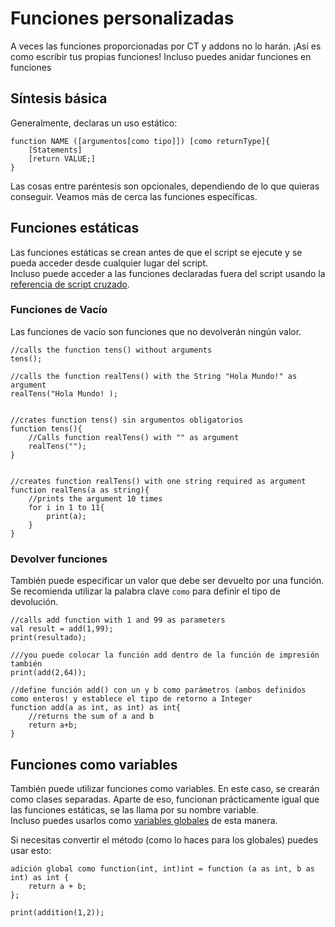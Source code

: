# Funciones personalizadas

A veces las funciones proporcionadas por CT y addons no lo harán. ¡Así es como escribir tus propias funciones! Incluso puedes anidar funciones en funciones

## Síntesis básica

Generalmente, declaras un uso estático:

```zenscript
function NAME ([argumentos[como tipo]]) [como returnType]{
    [Statements]
    [return VALUE;]
}
```

Las cosas entre paréntesis son opcionales, dependiendo de lo que quieras conseguir. Veamos más de cerca las funciones específicas.

## Funciones estáticas

Las funciones estáticas se crean antes de que el script se ejecute y se pueda acceder desde cualquier lugar del script.  
Incluso puede acceder a las funciones declaradas fuera del script usando la [referencia de script cruzado](/AdvancedFunctions/Cross-Script_Reference).

### Funciones de Vacío

Las funciones de vacío son funciones que no devolverán ningún valor.

```zenscript
//calls the function tens() without arguments
tens();

//calls the function realTens() with the String "Hola Mundo!" as argument
realTens("Hola Mundo! );


//crates function tens() sin argumentos obligatorios
function tens(){
    //Calls function realTens() with "" as argument
    realTens("");
}


//creates function realTens() with one string required as argument
function realTens(a as string){
    //prints the argument 10 times
    for i in 1 to 11{
        print(a);
    }
}
```

### Devolver funciones

También puede especificar un valor que debe ser devuelto por una función. Se recomienda utilizar la palabra clave `como` para definir el tipo de devolución.

```zenscript
//calls add function with 1 and 99 as parameters
val result = add(1,99);
print(resultado);

///you puede colocar la función add dentro de la función de impresión también
print(add(2,64));

//define función add() con un y b como parámetros (ambos definidos como enteros! y establece el tipo de retorno a Integer
function add(a as int, as int) as int{
    //returns the sum of a and b
    return a+b;
}
```

## Funciones como variables

También puede utilizar funciones como variables. En este caso, se crearán como clases separadas. Aparte de eso, funcionan prácticamente igual que las funciones estáticas, se las llama por su nombre variable.  
Incluso puedes usarlos como [variables globales](/AdvancedFunctions/Global_Static_Variables/) de esta manera.

Si necesitas convertir el método (como lo haces para los globales) puedes usar esto:

    adición global como function(int, int)int = function (a as int, b as int) as int {
        return a + b;
    };
    
    print(addition(1,2));